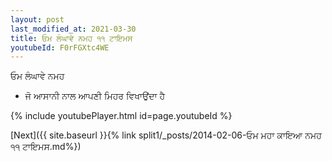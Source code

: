 ```yaml
---
layout: post
last_modified_at: 2021-03-30
title: ਓਮ ਲੰਘਾਵੇ ਨਮਹ ੧੧ ਟਾਇਮਸ
youtubeId: F0rFGXtc4WE
---
```

 
 
 ਓਮ ਲੰਘਾਵੇ ਨਮਹ  
 
 -  ਜੋ ਆਸਾਨੀ ਨਾਲ ਆਪਣੀ ਮਿਹਰ ਵਿਖਾਉਂਦਾ ਹੈ 
 
  
 
  
 
 
 
 
 
 


{% include youtubePlayer.html id=page.youtubeId %}
 
[Next]({{ site.baseurl }}{% link  split1/_posts/2014-02-06-ਓਮ ਮਹਾ ਕਾਇਆ ਨਮਹ ੧੧ ਟਾਇਮਸ.md%})
 
